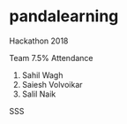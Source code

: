 # pandalearning
Hackathon 2018

Team 7.5% Attendance
1. Sahil Wagh
2. Saiesh Volvoikar
3. Salil Naik

SSS
